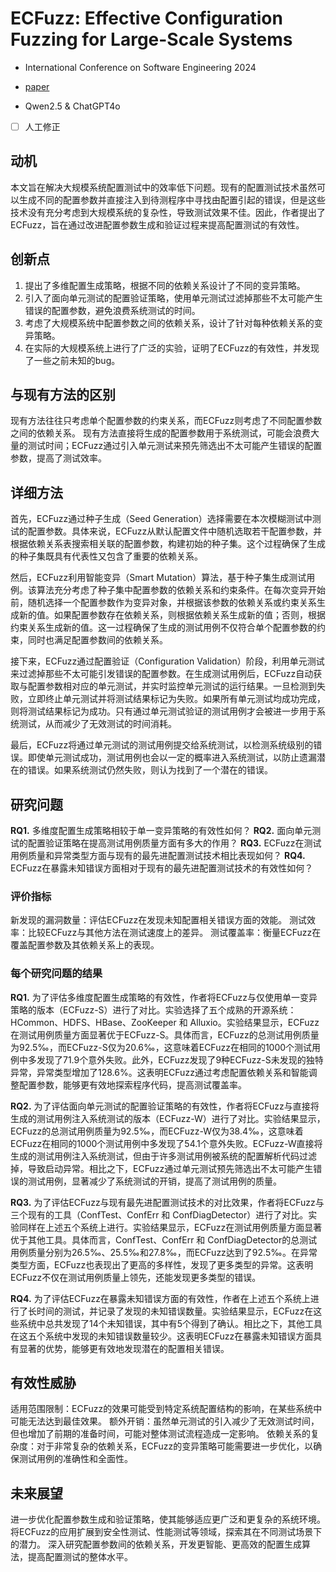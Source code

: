 # ECFuzz: Effective Configuration Fuzzing for Large-Scale Systems

- International Conference on Software Engineering 2024

- [paper](https://scholar.archive.org/work/dtrtgvjslbbajkm4habanqugdq/access/wayback/https://dl.acm.org/doi/pdf/10.1145/3597503.3623315)

- Qwen2.5 & ChatGPT4o

- [ ] 人工修正

## 动机

本文旨在解决大规模系统配置测试中的效率低下问题。现有的配置测试技术虽然可以生成不同的配置参数并直接注入到待测程序中寻找由配置引起的错误，但是这些技术没有充分考虑到大规模系统的复杂性，导致测试效果不佳。因此，作者提出了ECFuzz，旨在通过改进配置参数生成和验证过程来提高配置测试的有效性。

## 创新点

1. 提出了多维配置生成策略，根据不同的依赖关系设计了不同的变异策略。
2. 引入了面向单元测试的配置验证策略，使用单元测试过滤掉那些不太可能产生错误的配置参数，避免浪费系统测试的时间。
3. 考虑了大规模系统中配置参数之间的依赖关系，设计了针对每种依赖关系的变异策略。
4. 在实际的大规模系统上进行了广泛的实验，证明了ECFuzz的有效性，并发现了一些之前未知的bug。

## 与现有方法的区别

现有方法往往只考虑单个配置参数的约束关系，而ECFuzz则考虑了不同配置参数之间的依赖关系。
现有方法直接将生成的配置参数用于系统测试，可能会浪费大量的测试时间；ECFuzz通过引入单元测试来预先筛选出不太可能产生错误的配置参数，提高了测试效率。

## 详细方法

首先，ECFuzz通过种子生成（Seed Generation）选择需要在本次模糊测试中测试的配置参数。具体来说，ECFuzz从默认配置文件中随机选取若干配置参数，并根据依赖关系表搜索相关联的配置参数，构建初始的种子集。这个过程确保了生成的种子集既具有代表性又包含了重要的依赖关系。

然后，ECFuzz利用智能变异（Smart Mutation）算法，基于种子集生成测试用例。该算法充分考虑了种子集中配置参数的依赖关系和约束条件。在每次变异开始前，随机选择一个配置参数作为变异对象，并根据该参数的依赖关系或约束关系生成新的值。如果配置参数存在依赖关系，则根据依赖关系生成新的值；否则，根据约束关系生成新的值。这一过程确保了生成的测试用例不仅符合单个配置参数的约束，同时也满足配置参数间的依赖关系。

接下来，ECFuzz通过配置验证（Configuration Validation）阶段，利用单元测试来过滤掉那些不太可能引发错误的配置参数。在生成测试用例后，ECFuzz自动获取与配置参数相对应的单元测试，并实时监控单元测试的运行结果。一旦检测到失败，立即终止单元测试并将测试结果标记为失败。如果所有单元测试均成功完成，则将测试结果标记为成功。只有通过单元测试验证的测试用例才会被进一步用于系统测试，从而减少了无效测试的时间消耗。

最后，ECFuzz将通过单元测试的测试用例提交给系统测试，以检测系统级别的错误。即使单元测试成功，测试用例也会以一定的概率进入系统测试，以防止遗漏潜在的错误。如果系统测试仍然失败，则认为找到了一个潜在的错误。

## 研究问题

**RQ1.** 多维度配置生成策略相较于单一变异策略的有效性如何？
**RQ2.** 面向单元测试的配置验证策略在提高测试用例质量方面有多大的作用？
**RQ3.** ECFuzz在测试用例质量和异常类型方面与现有的最先进配置测试技术相比表现如何？
**RQ4.** ECFuzz在暴露未知错误方面相对于现有的最先进配置测试技术的有效性如何？

### 评价指标

新发现的漏洞数量：评估ECFuzz在发现未知配置相关错误方面的效能。
测试效率：比较ECFuzz与其他方法在测试速度上的差异。
测试覆盖率：衡量ECFuzz在覆盖配置参数及其依赖关系上的表现。

### 每个研究问题的结果

**RQ1.** 为了评估多维度配置生成策略的有效性，作者将ECFuzz与仅使用单一变异策略的版本（ECFuzz-S）进行了对比。实验选择了五个成熟的开源系统：HCommon、HDFS、HBase、ZooKeeper 和 Alluxio。实验结果显示，ECFuzz在测试用例质量方面显著优于ECFuzz-S。具体而言，ECFuzz的总测试用例质量为92.5‰，而ECFuzz-S仅为20.6‰，这意味着ECFuzz在相同的1000个测试用例中多发现了71.9个意外失败。此外，ECFuzz发现了9种ECFuzz-S未发现的独特异常，异常类型增加了128.6%。这表明ECFuzz通过考虑配置依赖关系和智能调整配置参数，能够更有效地探索程序代码，提高测试覆盖率。

**RQ2.** 为了评估面向单元测试的配置验证策略的有效性，作者将ECFuzz与直接将生成的测试用例注入系统测试的版本（ECFuzz-W）进行了对比。实验结果显示，ECFuzz的总测试用例质量为92.5‰，而ECFuzz-W仅为38.4‰，这意味着ECFuzz在相同的1000个测试用例中多发现了54.1个意外失败。ECFuzz-W直接将生成的测试用例注入系统测试，但由于许多测试用例被系统的配置解析代码过滤掉，导致启动异常。相比之下，ECFuzz通过单元测试预先筛选出不太可能产生错误的测试用例，显著减少了系统测试的开销，提高了测试用例的质量。

**RQ3.** 为了评估ECFuzz与现有最先进配置测试技术的对比效果，作者将ECFuzz与三个现有的工具（ConfTest、ConfErr 和 ConfDiagDetector）进行了对比。实验同样在上述五个系统上进行。实验结果显示，ECFuzz在测试用例质量方面显著优于其他工具。具体而言，ConfTest、ConfErr 和 ConfDiagDetector的总测试用例质量分别为26.5‰、25.5‰和27.8‰，而ECFuzz达到了92.5‰。在异常类型方面，ECFuzz也表现出了更高的多样性，发现了更多类型的异常。这表明ECFuzz不仅在测试用例质量上领先，还能发现更多类型的错误。

**RQ4.** 为了评估ECFuzz在暴露未知错误方面的有效性，作者在上述五个系统上进行了长时间的测试，并记录了发现的未知错误数量。实验结果显示，ECFuzz在这些系统中总共发现了14个未知错误，其中有5个得到了确认。相比之下，其他工具在这五个系统中发现的未知错误数量较少。这表明ECFuzz在暴露未知错误方面具有显著的优势，能够更有效地发现潜在的配置相关错误。

## 有效性威胁

适用范围限制：ECFuzz的效果可能受到特定系统配置结构的影响，在某些系统中可能无法达到最佳效果。
额外开销：虽然单元测试的引入减少了无效测试时间，但也增加了前期的准备时间，可能对整体测试流程造成一定影响。
依赖关系的复杂度：对于非常复杂的依赖关系，ECFuzz的变异策略可能需要进一步优化，以确保测试用例的准确性和全面性。

## 未来展望

进一步优化配置参数生成和验证策略，使其能够适应更广泛和更复杂的系统环境。
将ECFuzz的应用扩展到安全性测试、性能测试等领域，探索其在不同测试场景下的潜力。
深入研究配置参数间的依赖关系，开发更智能、更高效的配置生成算法，提高配置测试的整体水平。
